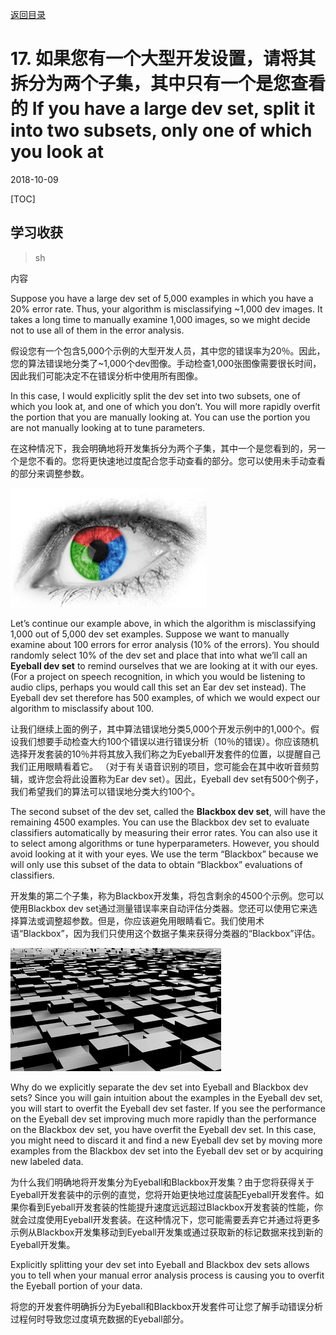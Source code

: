 [返回目录](../MLY_index.html)

# 17. 如果您有一个大型开发设置，请将其拆分为两个子集，其中只有一个是您查看的 If you have a large dev set, split it into two subsets, only one of which you look at

2018-10-09

[TOC]

## 学习收获

> sh

内容

 

Suppose you have a large dev set of 5,000 examples in which you have a 20% error rate. Thus, your algorithm is misclassifying ~1,000 dev images. It takes a long time to manually examine 1,000 images, so we might decide not to use all of them in the error analysis.

假设您有一个包含5,000个示例的大型开发人员，其中您的错误率为20％。因此，您的算法错误地分类了~1,000个dev图像。手动检查1,000张图像需要很长时间，因此我们可能决定不在错误分析中使用所有图像。

In this case, I would explicitly split the dev set into two subsets, one of which you look at, and one of which you don’t. You will more rapidly overfit the portion that you are manually looking at. You can use the portion you are not manually looking at to tune parameters.

在这种情况下，我会明确地将开发集拆分为两个子集，其中一个是您看到的，另一个是您不看的。您将更快速地过度配合您手动查看的部分。您可以使用未手动查看的部分来调整参数。

 ![17_eye](../assets/17_eye.png)

Let’s continue our example above, in which the algorithm is misclassifying 1,000 out of 5,000 dev set examples. Suppose we want to manually examine about 100 errors for error analysis (10% of the errors). You should randomly select 10% of the dev set and place that into what we’ll call an **Eyeball dev set** to remind ourselves that we are looking at it with our eyes. (For a project on speech recognition, in which you would be listening to audio clips, perhaps you would call this set an Ear dev set instead). The Eyeball dev set therefore has 500 examples, of which we would expect our algorithm to misclassify about 100.

让我们继续上面的例子，其中算法错误地分类5,000个开发示例中的1,000个。假设我们想要手动检查大约100个错误以进行错误分析（10％的错误）。你应该随机选择开发套装的10％并将其放入我们称之为Eyeball开发套件的位置，以提醒自己我们正用眼睛看着它。 （对于有关语音识别的项目，您可能会在其中收听音频剪辑，或许您会将此设置称为Ear dev set）。因此，Eyeball dev set有500个例子，我们希望我们的算法可以错误地分类大约100个。

The second subset of the dev set, called the **Blackbox dev set**, will have the remaining 4500 examples. You can use the Blackbox dev set to evaluate classifiers automatically by measuring their error rates. You can also use it to select among algorithms or tune hyperparameters. However, you should avoid looking at it with your eyes. We use the term “Blackbox” because we will only use this subset of the data to obtain “Blackbox” evaluations of classifiers.

开发集的第二个子集，称为Blackbox开发集，将包含剩余的4500个示例。您可以使用Blackbox dev set通过测量错误率来自动评估分类器。您还可以使用它来选择算法或调整超参数。但是，你应该避免用眼睛看它。我们使用术语“Blackbox”，因为我们只使用这个数据子集来获得分类器的“Blackbox”评估。

 ![17_blackbox](../assets/17_blackbox.png)

Why do we explicitly separate the dev set into Eyeball and Blackbox dev sets? Since you will gain intuition about the examples in the Eyeball dev set, you will start to overfit the Eyeball dev set faster. If you see the performance on the Eyeball dev set improving much more rapidly than the performance on the Blackbox dev set, you have overfit the Eyeball dev set. In this case, you might need to discard it and find a new Eyeball dev set by moving more examples from the Blackbox dev set into the Eyeball dev set or by acquiring new labeled data.

为什么我们明确地将开发集分为Eyeball和Blackbox开发集？由于您将获得关于Eyeball开发套装中的示例的直觉，您将开始更快地过度装配Eyeball开发套件。如果你看到Eyeball开发套装的性能提升速度远远超过Blackbox开发套装的性能，你就会过度使用Eyeball开发套装。在这种情况下，您可能需要丢弃它并通过将更多示例从Blackbox开发集移动到Eyeball开发集或通过获取新的标记数据来找到新的Eyeball开发集。

Explicitly splitting your dev set into Eyeball and Blackbox dev sets allows you to tell when your manual error analysis process is causing you to overfit the Eyeball portion of your data.

将您的开发套件明确拆分为Eyeball和Blackbox开发套件可让您了解手动错误分析过程何时导致您过度填充数据的Eyeball部分。